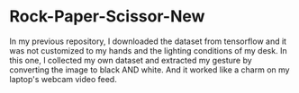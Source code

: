 # Rock-Paper-Scissor-New
In my previous repository, I downloaded the dataset from tensorflow and it was not customized to my hands and the lighting conditions of my desk.
In this one, I collected my own dataset and extracted my gesture by converting the image to black AND white. 
And it worked like a charm on my laptop's webcam video feed. 
